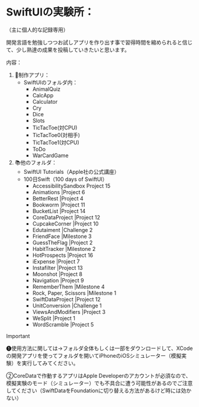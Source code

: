 # SwiftUIの実験所：
（主に個人的な記録専用）

開発言語を勉強しつつお試しアプリを作り出す事で習得時間を縮められると信じて、少し熟達の成果を投稿していきたいと思います。

内容：
1. 📖制作アプリ：
     - SwiftUIのフォルダ内：
       - AnimalQuiz
       - CalcApp
       - Calculator
       - Cry
       - Dice
       - Slots
       - TicTacToe(対CPU)
       - TicTacToe0(対相手)
       - TicTacToe1(対CPU)
       - ToDo
       - WarCardGame
2. 📚他のフォルダ：
     - SwiftUI Tutorials（Apple社の公式講座）
     - 100日Swift（100 days of SwiftUI）
       - AccessibilitySandbox Project 15
       - Animations |Project 6
       - BetterRest |Project 4
       - Bookworm |Project 11
       - BucketList |Project 14
       - CoreDataProject |Project 12
       - CupcakeCorner |Project 10
       - Edutaiment |Challenge 2
       - FriendFace |Milestone 3
       - GuessTheFlag |Project 2
       - HabitTracker |Milestone 2
       - HotProspects |Project 16
       - iExpense |Project 7
       - Instafilter |Project 13
       - Moonshot |Project 8
       - Navigation |Project 9
       - RememberThem |Milestone 4
       - Rock, Paper, Scissors |Milestone 1
       - SwiftDataProject |Project 12
       - UnitConversion |Challenge 1
       - ViewsAndModifiers |Project 3
       - WeSplit |Project 1
       - WordScramble |Project 5

> [!IMPORTANT]
> ❶使用方法に関しては→フォルダ全体もしくは一部をダウンロードして、XCodeの開発アプリを使ってフォルダを開いてiPhoneのiOSシミュレーター（模擬実験）を実行してみてください。
> 
> ②CoreDataで作動するアプリはApple Developerのアカウントが必須なので、模擬実験のモード（シミュレーター）でも不具合に遭う可能性があるのでご注意してください（SwiftDataをFoundationに切り替える方法があるけど時には効かない）

